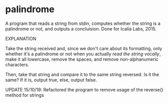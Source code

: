 # palindrome
A program that reads a string from stdin, computes whether the string is a palindrome or not, and outputs a concluision. Done for Icalia Labs, 2015.

EXPLANATION

Take the string received and, since we don't care about its formatting, only whether it's a palindrome or not when you actually *read the string vocally*, make it all lowercase, remove the spaces, and remove non-alphanumeric characters.

Then, take that string and compare it to the same string reversed. Is it the same? If it is, output true, else, output false.

UPDATE 15/10/19: Refactored the program to remove usage of the reverse() method for strings
